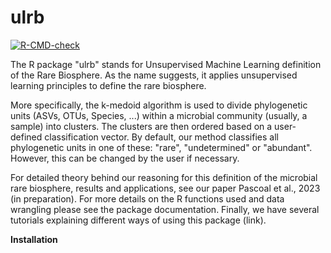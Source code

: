 # ulrb
<!-- badges: start -->
  [![R-CMD-check](https://github.com/pascoalf/ulrb/actions/workflows/R-CMD-check.yaml/badge.svg)](https://github.com/pascoalf/ulrb/actions/workflows/R-CMD-check.yaml)
  <!-- badges: end -->

The R package "ulrb" stands for Unsupervised Machine Learning definition of the Rare Biosphere. As the name suggests, it applies unsupervised learning principles to define the rare biosphere.

More specifically, the k-medoid algorithm is used to divide phylogenetic units (ASVs, OTUs, Species, ...) within a microbial community (usually, a sample) into clusters. The clusters are then ordered based on a user-defined classification vector. By default, our method classifies all phylogenetic units in one of these: "rare", "undetermined" or "abundant". However, this can be changed by the user if necessary.

For detailed theory behind our reasoning for this definition of the microbial rare biosphere, results and applications, see our paper Pascoal et al., 2023 (in preparation). For more details on the R functions used and data wrangling please see the package documentation. Finally, we have several tutorials explaining different ways of using this package (link).

**Installation**


